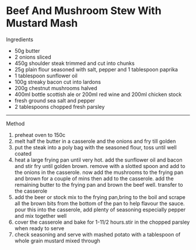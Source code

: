 # Beef And Mushroom Stew With Mustard Mash

Ingredients

-   50g butter
-   2 onions sliced
-   450g shoulder steak trimmed and cut into chunks
-   25g plain flour seasoned with salt, pepper and 1 tablespoon paprika
-   1 tablespoon sunflower oil
-   100g streaky bacon cut into lardons
-   200g chestnut mushrooms halved
-   400ml bottle scottish ale or 200ml red wine and 200ml chicken stock
-   fresh ground sea salt and pepper
-   2 tablespoons chopped fresh parsley

--------------------------------------------------------------------------------

Method

1.  preheat oven to 150c
2.  melt half the butter in a casserole and the onions and fry till golden
3.  put the steak into a poly bag with the seasoned flour, toss until well
    coated
4.  heat a large frying pan until very hot. add the sunflower oil and bacon and
    stir fry until golden brown. remove with a slotted spoon and add to the
    onions in the casserole. now add the mushrooms to the frying pan and brown
    for a couple of mins then add to the casserole. add the remaining butter to
    the frying pan and brown the beef well. transfer to the casserole
5.  add the beer or stock mix to the frying pan,bring to the boil and scrape all
    the brown bits from the bottom of the pan to help flavour the sauce. pour
    this into the casserole, add plenty of seasoning especially pepper and mix
    together well
6.  cover the casserole and bake for 1-11/2 hours.stir in the chopped parsley
    when ready to serve
7.  check seasoning and serve with mashed potato with a tablespoon of whole
    grain mustard mixed through
